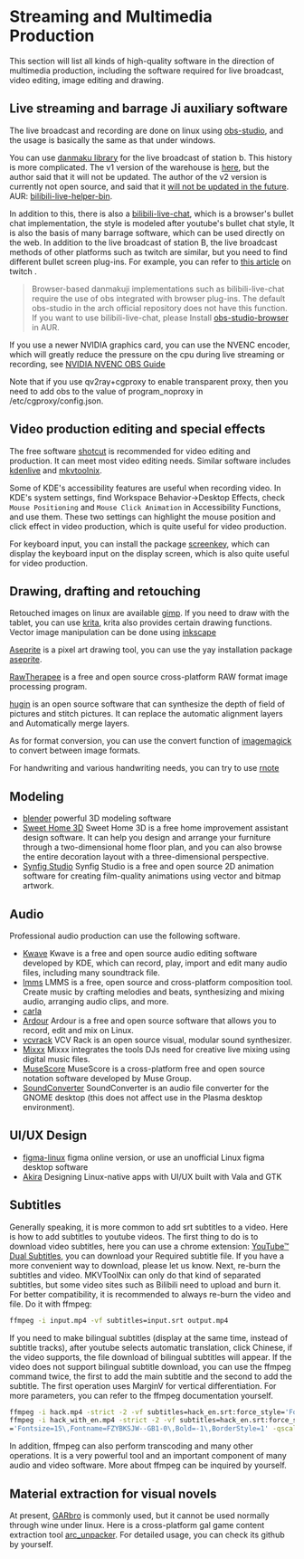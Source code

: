 # Streaming and Multimedia Production

This section will list all kinds of high-quality software in the direction of multimedia production, including the software required for live broadcast, video editing, image editing and drawing.

## Live streaming and barrage Ji auxiliary software

The live broadcast and recording are done on linux using [obs-studio](https://www.archlinux.org/packages/community/x86_64/obs-studio/), and the usage is basically the same as that under windows.

You can use [danmaku library](https://www.danmaku.live/) for the live broadcast of station b. This history is more complicated. The v1 version of the warehouse is [here](https://github.com/pandaGao/bilibili-live-helper), but the author said that it will not be updated. The author of the v2 version is currently not open source, and said that it [will not be updated in the future](https://t.bilibili.com/378501835576827480). AUR: [bilibili-live-helper-bin](https://aur.archlinux.org/packages/bilibili-live-helper-bin/).

In addition to this, there is also a [bilibili-live-chat](https://github.com/Tsuk1ko/bilibili-live-chat), which is a browser's bullet chat implementation, the style is modeled after youtube's bullet chat style, It is also the basis of many barrage software, which can be used directly on the web. In addition to the live broadcast of station B, the live broadcast methods of other platforms such as twitch are similar, but you need to find different bullet screen plug-ins. For example, you can refer to [this article](https://www.bilibili.com/read/cv10092277/) on twitch .

> Browser-based danmakuji implementations such as bilibili-live-chat require the use of obs integrated with browser plug-ins. The default obs-studio in the arch official repository does not have this function. If you want to use bilibili-live-chat, please Install [obs-studio-browser](https://aur.archlinux.org/packages/obs-studio-browser/) in AUR.

If you use a newer NVIDIA graphics card, you can use the NVENC encoder, which will greatly reduce the pressure on the cpu during live streaming or recording, see [NVIDIA NVENC OBS Guide](https://www.nvidia.cn/geforce/guides/broadcasting-guide/)

Note that if you use qv2ray+cgproxy to enable transparent proxy, then you need to add obs to the value of program_noproxy in /etc/cgproxy/config.json.

## Video production editing and special effects

The free software [shotcut](https://www.archlinux.org/packages/community/x86_64/shotcut/) is recommended for video editing and production. It can meet most video editing needs. Similar software includes [kdenlive](https://www.archlinux.org/packages/extra/x86_64/kdenlive/) and [mkvtoolnix](https://archlinux.org/packages/extra/x86_64/mkvtoolnix-gui/).

Some of KDE's accessibility features are useful when recording video. In KDE's system settings, find Workspace Behavior->Desktop Effects, check `Mouse Positioning` and `Mouse Click Animation` in Accessibility Functions, and use them. These two settings can highlight the mouse position and click effect in video production, which is quite useful for video production.

For keyboard input, you can install the package [screenkey](https://archlinux.org/packages/community/any/screenkey/), which can display the keyboard input on the display screen, which is also quite useful for video production.

## Drawing, drafting and retouching

Retouched images on linux are available [gimp](https://www.archlinux.org/packages/extra/x86_64/gimp/). If you need to draw with the tablet, you can use [krita](https://www.archlinux.org/packages/extra/x86_64/krita/), krita also provides certain drawing functions. Vector image manipulation can be done using [inkscape](https://www.archlinux.org/packages/extra/x86_64/inkscape/)

[Aseprite](https://www.aseprite.org/) is a pixel art drawing tool, you can use the yay installation package [aseprite](https://aur.archlinux.org/packages/aseprite/).

[RawTherapee](https://archlinux.org/packages/community/x86_64/rawtherapee/) is a free and open source cross-platform RAW format image processing program.

[hugin](https://archlinux.org/packages/community/x86_64/hugin/) is an open source software that can synthesize the depth of field of pictures and stitch pictures. It can replace the automatic alignment layers and Automatically merge layers.

As for format conversion, you can use the convert function of [imagemagick](https://archlinux.org/packages/extra/x86_64/imagemagick/) to convert between image formats.

For handwriting and various handwriting needs, you can try to use [rnote](https://archlinux.org/packages/community/x86_64/rnote/)

## Modeling

- [blender](https://archlinux.org/packages/community/x86_64/blender/) powerful 3D modeling software
- [Sweet Home 3D](https://archlinux.org/packages/community/x86_64/sweethome3d/) Sweet Home 3D is a free home improvement assistant design software. It can help you design and arrange your furniture through a two-dimensional home floor plan, and you can also browse the entire decoration layout with a three-dimensional perspective.
- [Synfig Studio](https://archlinux.org/packages/community/x86_64/synfigstudio/) Synfig Studio is a free and open source 2D animation software for creating film-quality animations using vector and bitmap artwork.

## Audio

Professional audio production can use the following software.

- [Kwave](https://archlinux.org/packages/extra/x86_64/kwave/) Kwave is a free and open source audio editing software developed by KDE, which can record, play, import and edit many audio files, including many soundtrack file.
- [lmms](https://archlinux.org/packages/community/x86_64/lmms/) LMMS is a free, open source and cross-platform composition tool. Create music by crafting melodies and beats, synthesizing and mixing audio, arranging audio clips, and more.
- [carla](https://archlinux.org/packages/community/x86_64/carla/)
- [Ardour](https://archlinux.org/packages/community/x86_64/ardour/) Ardour is a free and open source software that allows you to record, edit and mix on Linux.
- [vcvrack](https://aur.archlinux.org/packages/vcvrack-bin/) VCV Rack is an open source visual, modular sound synthesizer.
- [Mixxx](https://archlinux.org/packages/community/x86_64/mixxx/) Mixxx integrates the tools DJs need for creative live mixing using digital music files.
- [MuseScore](https://archlinux.org/packages/community/x86_64/lmms/) MuseScore is a cross-platform free and open source notation software developed by Muse Group.
- [SoundConverter](https://archlinux.org/packages/community/any/soundconverter/) SoundConverter is an audio file converter for the GNOME desktop (this does not affect use in the Plasma desktop environment).

## UI/UX Design

- [figma-linux](https://github.com/Figma-Linux/figma-linux) figma online version, or use an unofficial Linux figma desktop software
- [Akira](https://aur.archlinux.org/packages/akira/) Designing Linux-native apps with UI/UX built with Vala and GTK

## Subtitles

Generally speaking, it is more common to add srt subtitles to a video. Here is how to add subtitles to youtube videos.
The first thing to do is to download video subtitles, here you can use a chrome extension: [YouTube™ Dual Subtitles](https://chrome.google.com/webstore/detail/youtube-dual-subtitles/hkbdddpiemdeibjoknnofflfgbgnebcm), you can download your Required subtitle file. If you have a more convenient way to download, please let us know.
Next, re-burn the subtitles and video. MKVToolNix can only do that kind of separated subtitles, but some video sites such as Bilibili need to upload and burn it. For better compatibility, it is recommended to always re-burn the video and file. Do it with ffmpeg:

```bash
ffmpeg -i input.mp4 -vf subtitles=input.srt output.mp4
```

If you need to make bilingual subtitles (display at the same time, instead of subtitle tracks), after youtube selects automatic translation, click Chinese, if the video supports, the file download of bilingual subtitles will appear. If the video does not support bilingual subtitle download, you can use the ffmpeg command twice, the first to add the main subtitle and the second to add the subtitle. The first operation uses MarginV for vertical differentiation. For more parameters, you can refer to the ffmpeg documentation yourself.

```bash
ffmpeg -i hack.mp4 -strict -2 -vf subtitles=hack_en.srt:force_style='Fontsize=20\,Fontname=FZYBKSJW--GB1-0\,MarginV=30\,Bold=-1\,BorderStyle=1 ' -qscale:v 3 hack_with_en.mp4
ffmpeg -i hack_with_en.mp4 -strict -2 -vf subtitles=hack_en.srt:force_style
='Fontsize=15\,Fontname=FZYBKSJW--GB1-0\,Bold=-1\,BorderStyle=1' -qscale:v 3 hack_with_double_subtitles.mp4
```

In addition, ffmpeg can also perform transcoding and many other operations. It is a very powerful tool and an important component of many audio and video software. More about ffmpeg can be inquired by yourself.

## Material extraction for visual novels

At present, [GARbro](https://github.com/morkt/GARbro) is commonly used, but it cannot be used normally through wine under linux. Here is a cross-platform gal game content extraction tool [arc_unpacker](https://aur.archlinux.org/packages/arc_unpacker-git/). For detailed usage, you can check its github by yourself.
